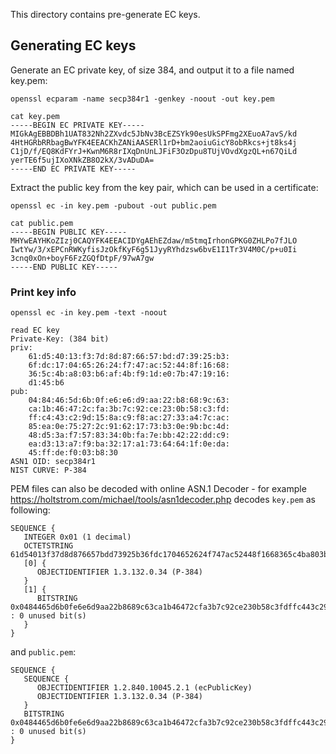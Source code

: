 This directory contains pre-generate EC keys.

## Generating EC keys

Generate an EC private key, of size 384, and output it to a file named key.pem:
```
openssl ecparam -name secp384r1 -genkey -noout -out key.pem
```

```
cat key.pem
-----BEGIN EC PRIVATE KEY-----
MIGkAgEBBDBh1UAT832Nh2ZXvdc5JbNv3BcEZSYk90esUkSPFmg2XEuoA7avS/kd
4HtHGRbRRbagBwYFK4EEACKhZANiAASERl1rD+bm2aoiuGicY8obRkcs+jt8ks4j
C1jD/f/EQ8KdFYrJ+KwnM6R8rIXqDnUnLJFiF3OzDpu8TUjVOvdXgzQL+n67QiLd
yerTE6f5ujIXoXNkZB8O2kX/3vADuDA=
-----END EC PRIVATE KEY-----
```

Extract the public key from the key pair, which can be used in a certificate:
```
openssl ec -in key.pem -pubout -out public.pem
```

```
cat public.pem
-----BEGIN PUBLIC KEY-----
MHYwEAYHKoZIzj0CAQYFK4EEACIDYgAEhEZdaw/m5tmqIrhonGPKG0ZHLPo7fJLO
IwtYw/3/xEPCnRWKyfisJzOkfKyF6g51JyyRYhdzsw6bvE1I1Tr3V4M0C/p+u0Ii
3cnq0xOn+boyF6FzZGQfDtpF/97wA7gw
-----END PUBLIC KEY-----
```


### Print key info
```
openssl ec -in key.pem -text -noout
```
```
read EC key
Private-Key: (384 bit)
priv:
    61:d5:40:13:f3:7d:8d:87:66:57:bd:d7:39:25:b3:
    6f:dc:17:04:65:26:24:f7:47:ac:52:44:8f:16:68:
    36:5c:4b:a8:03:b6:af:4b:f9:1d:e0:7b:47:19:16:
    d1:45:b6
pub:
    04:84:46:5d:6b:0f:e6:e6:d9:aa:22:b8:68:9c:63:
    ca:1b:46:47:2c:fa:3b:7c:92:ce:23:0b:58:c3:fd:
    ff:c4:43:c2:9d:15:8a:c9:f8:ac:27:33:a4:7c:ac:
    85:ea:0e:75:27:2c:91:62:17:73:b3:0e:9b:bc:4d:
    48:d5:3a:f7:57:83:34:0b:fa:7e:bb:42:22:dd:c9:
    ea:d3:13:a7:f9:ba:32:17:a1:73:64:64:1f:0e:da:
    45:ff:de:f0:03:b8:30
ASN1 OID: secp384r1
NIST CURVE: P-384
```


PEM files can also be decoded with online ASN.1 Decoder - for example https://holtstrom.com/michael/tools/asn1decoder.php
decodes `key.pem` as following:
```
SEQUENCE {
   INTEGER 0x01 (1 decimal)
   OCTETSTRING 61d54013f37d8d876657bdd73925b36fdc1704652624f747ac52448f1668365c4ba803b6af4bf91de07b471916d145b6
   [0] {
      OBJECTIDENTIFIER 1.3.132.0.34 (P-384)
   }
   [1] {
      BITSTRING 0x0484465d6b0fe6e6d9aa22b8689c63ca1b46472cfa3b7c92ce230b58c3fdffc443c29d158ac9f8ac2733a47cac85ea0e75272c91621773b30e9bbc4d48d53af75783340bfa7ebb4222ddc9ead313a7f9ba3217a17364641f0eda45ffdef003b830 : 0 unused bit(s)
   }
}
```
and `public.pem`:
```
SEQUENCE {
   SEQUENCE {
      OBJECTIDENTIFIER 1.2.840.10045.2.1 (ecPublicKey)
      OBJECTIDENTIFIER 1.3.132.0.34 (P-384)
   }
   BITSTRING 0x0484465d6b0fe6e6d9aa22b8689c63ca1b46472cfa3b7c92ce230b58c3fdffc443c29d158ac9f8ac2733a47cac85ea0e75272c91621773b30e9bbc4d48d53af75783340bfa7ebb4222ddc9ead313a7f9ba3217a17364641f0eda45ffdef003b830 : 0 unused bit(s)
}
```

